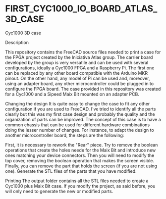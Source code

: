# FIRST_CYC1000_IO_BOARD_ATLAS_3D_CASE

Cyc1000 3D case

Description

This repository contains the FreeCAD source files needed to print a case for the FPGA project created by the Iniciativa Atlas group.
The carrier board developed by the group is very versatile and can be used with several configurations, ideally a Cyc1000 FPGA and a Raspberry Pi. The first one can be replaced by any other board compatible with the Arduino MKR pinout. On the other hand, any model of Pi can be used and, moreover, using an adapter board, any other microcontroller could be plugged in to configure the FPGA board.
The case provided in this repository was created for a Cyc1000 and a Sipeed Maix Bit mounted on an adapter PCB.



Changing the design
It is quite easy to change the case to fit any other configuration if you are used to FreeCAD. I've tried to identify all the parts clearly but this was my first case design and probably the quality and the organization of parts can be improved.
The concept of this case is to have a common chassis that can be used for different hardware combinations doing the lesser number of changes. For instance, to adapt the design to another microcontroller board, the steps are the following:

First, it is necessary to rework the "Rear" piece. Try to remove the boolean operations that create the holes neede for the Maix Bit and introduce new ones matching your device connectors.
Then you will need to modify the top cover, removing the boolean operation that makes the screen visible.
Finally, you can remove the part that holds the screen (if you are not using one).
Generate the STL files of the parts that you have modified.


Printing
The output folder contains all the STL files needed to create a Cyc1000 plus Maix Bit case. If you modify the project, as said before, you will only need to generate the new or modified parts.


